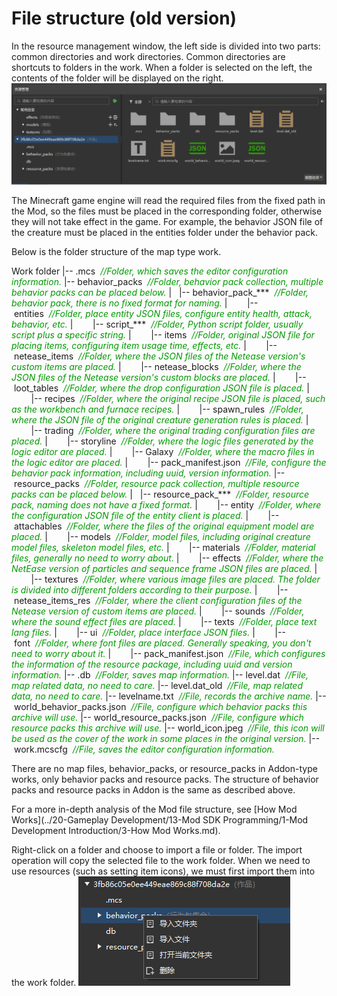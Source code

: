 

# File structure (old version) 

In the resource management window, the left side is divided into two parts: common directories and work directories. Common directories are shortcuts to folders in the work. When a folder is selected on the left, the contents of the folder will be displayed on the right. 
![img](./images/level_image004n.png) 

The Minecraft game engine will read the required files from the fixed path in the Mod, so the files must be placed in the corresponding folder, otherwise they will not take effect in the game. For example, the behavior JSON file of the creature must be placed in the entities folder under the behavior pack. 

Below is the folder structure of the map type work. 

Work folder 
|--&nbsp;.mcs&nbsp;&nbsp;*<font color=#009900>//Folder, which saves the editor configuration information. </font>* 
|--&nbsp;behavior_packs&nbsp;&nbsp;*<font color=#009900>//Folder, behavior pack collection, multiple behavior packs can be placed below. </font>* 
|&nbsp;&nbsp;&nbsp;|--&nbsp;behavior_pack_\*\*\*&nbsp;&nbsp;*<font color=#009900>//Folder, behavior pack, there is no fixed format for naming. </font>* 
|&nbsp;&nbsp;&nbsp;&nbsp;&nbsp;&nbsp;&nbsp;&nbsp;|--&nbsp;entities&nbsp;&nbsp;*<font color=#009900>//Folder, place entity JSON files, configure entity health, attack, behavior, etc. </font>* 
|&nbsp;&nbsp;&nbsp;&nbsp;&nbsp;&nbsp;&nbsp;&nbsp;|--&nbsp;script_\*\*\*&nbsp;&nbsp;*<font color=#009900>//Folder, Python script folder, usually script plus a specific string. </font>* 
|&nbsp;&nbsp;&nbsp;&nbsp;&nbsp;&nbsp;&nbsp;&nbsp;|--&nbsp;items&nbsp;&nbsp;*<font color=#009900>//Folder, original JSON file for placing items, configuring item usage time, effects, etc. </font>* 
|&nbsp;&nbsp;&nbsp;&nbsp;&nbsp;&nbsp;&nbsp;&nbsp;|--&nbsp;netease_items&nbsp;&nbsp;*<font color=#009900>//Folder, where the JSON files of the Netease version's custom items are placed. </font>* 
|&nbsp;&nbsp;&nbsp;&nbsp;&nbsp;&nbsp;&nbsp;&nbsp;|--&nbsp;netease_blocks&nbsp;&nbsp;*<font color=#009900>//Folder, where the JSON files of the Netease version's custom blocks are placed. </font>* 
|&nbsp;&nbsp;&nbsp;&nbsp;&nbsp;&nbsp;&nbsp;&nbsp;|--&nbsp;loot_tables&nbsp;&nbsp;*<font color=#009900>//Folder, where the drop configuration JSON file is placed. </font>* 
|&nbsp;&nbsp;&nbsp;&nbsp;&nbsp;&nbsp;&nbsp;&nbsp;|--&nbsp;recipes&nbsp;&nbsp;*<font color=#009900>//Folder, where the original recipe JSON file is placed, such as the workbench and furnace recipes. </font>* 
|&nbsp;&nbsp;&nbsp;&nbsp;&nbsp;&nbsp;&nbsp;&nbsp;|--&nbsp;spawn_rules&nbsp;&nbsp;*<font color=#009900>//Folder, where the JSON file of the original creature generation rules is placed. </font>* 
|&nbsp;&nbsp;&nbsp;&nbsp;&nbsp;&nbsp;&nbsp;&nbsp;|--&nbsp;trading&nbsp;&nbsp;*<font color=#009900>//Folder, where the original trading configuration files are placed. </font>* 
|&nbsp;&nbsp;&nbsp;&nbsp;&nbsp;&nbsp;&nbsp;&nbsp;|--&nbsp;storyline&nbsp;&nbsp;*<font color=#009900>//Folder, where the logic files generated by the logic editor are placed. </font>* 
|&nbsp;&nbsp;&nbsp;&nbsp;&nbsp;&nbsp;&nbsp;&nbsp;|--&nbsp;Galaxy&nbsp;&nbsp;*<font color=#009900>//Folder, where the macro files in the logic editor are placed. </font>* 
|&nbsp;&nbsp;&nbsp;&nbsp;&nbsp;&nbsp;&nbsp;&nbsp;|--&nbsp;pack_manifest.json&nbsp;&nbsp;*<font color=#009900>//File, configure the behavior pack information, including uuid, version information. </font>* 
|--&nbsp;resource_packs&nbsp;&nbsp;*<font color=#009900>//Folder, resource pack collection, multiple resource packs can be placed below. </font>* 
|&nbsp;&nbsp;&nbsp;|--&nbsp;resource_pack_\*\*\*&nbsp;&nbsp;*<font color=#009900>//Folder, resource pack, naming does not have a fixed format. </font>* 
|&nbsp;&nbsp;&nbsp;&nbsp;&nbsp;&nbsp;&nbsp;&nbsp;|--&nbsp;entity&nbsp;&nbsp;*<font color=#009900>//Folder, where the configuration JSON file of the entity client is placed. </font>* 
|&nbsp;&nbsp;&nbsp;&nbsp;&nbsp;&nbsp;&nbsp;&nbsp;|--&nbsp;attachables&nbsp;&nbsp;*<font color=#009900>//Folder, where the files of the original equipment model are placed. </font>* 
|&nbsp;&nbsp;&nbsp;&nbsp;&nbsp;&nbsp;&nbsp;&nbsp;|--&nbsp;models&nbsp;&nbsp;*<font color=#009900>//Folder, model files, including original creature model files, skeleton model files, etc. </font>* 
|&nbsp;&nbsp;&nbsp;&nbsp;&nbsp;&nbsp;&nbsp;&nbsp;|--&nbsp;materials&nbsp;&nbsp;*<font color=#009900>//Folder, material files, generally no need to worry about. </font>* 
|&nbsp;&nbsp;&nbsp;&nbsp;&nbsp;&nbsp;&nbsp;&nbsp;|--&nbsp;effects&nbsp;&nbsp;*<font color=#009900>//Folder, where the NetEase version of particles and sequence frame JSON files are placed. </font>* 
|&nbsp;&nbsp;&nbsp;&nbsp;&nbsp;&nbsp;&nbsp;&nbsp;|--&nbsp;textures&nbsp;&nbsp;*<font color=#009900>//Folder, where various image files are placed. The folder is divided into different folders according to their purpose. </font>* 
|&nbsp;&nbsp;&nbsp;&nbsp;&nbsp;&nbsp;&nbsp;&nbsp;|--&nbsp;netease_items_res&nbsp;&nbsp;*<font color=#009900>//Folder, where the client configuration files of the Netease version of custom items are placed. </font>* 
|&nbsp;&nbsp;&nbsp;&nbsp;&nbsp;&nbsp;&nbsp;&nbsp;|--&nbsp;sounds&nbsp;&nbsp;*<font color=#009900>//Folder, where the sound effect files are placed. </font>* 
|&nbsp;&nbsp;&nbsp;&nbsp;&nbsp;&nbsp;&nbsp;&nbsp;|--&nbsp;texts&nbsp;&nbsp;*<font color=#009900>//Folder, place text lang files. </font>* 
|&nbsp;&nbsp;&nbsp;&nbsp;&nbsp;&nbsp;&nbsp;&nbsp;|--&nbsp;ui&nbsp;&nbsp;*<font color=#009900>//Folder, place interface JSON files. </font>* 
|&nbsp;&nbsp;&nbsp;&nbsp;&nbsp;&nbsp;&nbsp;&nbsp;|--&nbsp;font&nbsp;&nbsp;*<font color=#009900>//Folder, where font files are placed. Generally speaking, you don't need to worry about it. </font>* 
|&nbsp;&nbsp;&nbsp;&nbsp;&nbsp;&nbsp;&nbsp;&nbsp;|--&nbsp;pack_manifest.json&nbsp;&nbsp;*<font color=#009900>//File, which configures the information of the resource package, including uuid and version information. </font>* 
|--&nbsp;.db&nbsp;&nbsp;*<font color=#009900>//Folder, saves map information. </font>* 
|--&nbsp;level.dat&nbsp;&nbsp;*<font color=#009900>//File, map related data, no need to care. </font>* 
|--&nbsp;level.dat_old&nbsp;&nbsp;*<font color=#009900>//File, map related data, no need to care. </font>* 
|--&nbsp;levelname.txt&nbsp;&nbsp;*<font color=#009900>//File, records the archive name. </font>* 
|--&nbsp;world_behavior_packs.json&nbsp;&nbsp;*<font color=#009900>//File, configure which behavior packs this archive will use. </font>* 
|--&nbsp;world_resource_packs.json&nbsp;&nbsp;*<font color=#009900>//File, configure which resource packs this archive will use. </font>* 
|--&nbsp;world_icon.jpeg&nbsp;&nbsp;*<font color=#009900>//File, this icon will be used as the cover of the work in some places in the original version. </font>* 
|--&nbsp;work.mcscfg&nbsp;&nbsp;*<font color=#009900>//File, saves the editor configuration information. </font>* 


There are no map files, behavior_packs, or resource_packs in Addon-type works, only behavior packs and resource packs. The structure of behavior packs and resource packs in Addon is the same as described above. 

For a more in-depth analysis of the Mod file structure, see [How Mod Works](../20-Gameplay Development/13-Mod SDK Programming/1-Mod Development Introduction/3-How Mod Works.md). 

Right-click on a folder and choose to import a file or folder. The import operation will copy the selected file to the work folder. When we need to use resources (such as setting item icons), we must first import them into the work folder. 
![img](./images/level_image018n.png) 
